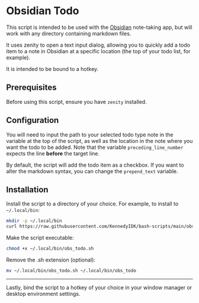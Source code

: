 # Obsidian Todo

This script is intended to be used with the [Obsidian](https://obsidian.md/) note-taking app, but will work with any directory containing markdown files.

It uses zenity to open a text input dialog, allowing you to quickly add a todo item to a note in Obsidian at a specific location (the top of your todo list, for example).

It is intended to be bound to a hotkey.

## Prerequisites

Before using this script, ensure you have `zenity` installed.

## Configuration

You will need to input the path to your selected todo type note in the variable at the top of the script, as well as the location in the note where you want the todo to be added. Note that the variable `preceding_line_number` expects the line **before** the target line.

By default, the script will add the todo item as a checkbox. If you want to alter the markdown syntax, you can change the `prepend_text` variable.

## Installation

Install the script to a directory of your choice. For example, to install to `~/.local/bin`:
```sh
mkdir -p ~/.local/bin
curl https://raw.githubusercontent.com/KennedyIDK/bash-scripts/main/obsidian-scripts/obs_todo/obs_todo.sh -o ~/.local/bin/obs_todo.sh
```

Make the script executable:
```sh
chmod +x ~/.local/bin/obs_todo.sh
```

Remove the .sh extension (optional):
```sh
mv ~/.local/bin/obs_todo.sh ~/.local/bin/obs_todo
```

---

Lastly, bind the script to a hotkey of your choice in your window manager or desktop environment settings.

